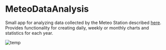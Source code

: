 # MeteoDataAnalysis

Small app for analyzing data collected by the Meteo Station described [here](https://github.com/RossCZ/MeteoStation). Provides functionality for creating daily, weekly or monthly charts and statistics for each year.

![temp](https://user-images.githubusercontent.com/35465840/132984205-b7b413e9-88b6-43c7-9cc9-77c9aa4a959f.png)

